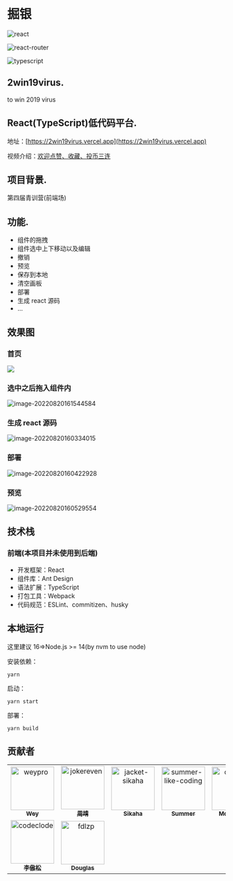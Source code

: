# 掘银

![react](https://img.shields.io/github/package-json/dependency-version/jokereven/2win19virus/react)

![react-router](https://img.shields.io/github/package-json/dependency-version/jokereven/2win19virus/react-router)

![typescript](https://img.shields.io/github/package-json/dependency-version/jokereven/2win19virus/typescript)

## 2win19virus.

to win 2019 virus

## React(TypeScript)低代码平台.

地址：[https://2win19virus.vercel.app](https://2win19virus.vercel.app)

视频介绍：[欢迎点赞、收藏、投币三连]()

## 项目背景.

第四届青训营(前端场)

## 功能.

- 组件的拖拽
- 组件选中上下移动以及编辑
- 撤销
- 预览
- 保存到本地
- 清空画板
- 部署
- 生成 react 源码
- ...

## 效果图

### 首页

![](https://qiniuyun.code520.com.cn/images/image-20220820160226743.png)

### 选中之后拖入组件内

![image-20220820161544584](https://qiniuyun.code520.com.cn/images/image-20220820161544584.png)

### 生成 react 源码

![image-20220820160334015](https://qiniuyun.code520.com.cn/images/image-20220820160334015.png)

### 部署

![image-20220820160422928](https://qiniuyun.code520.com.cn/images/image-20220820160422928.png)

### 预览

![image-20220820160529554](https://qiniuyun.code520.com.cn/images/image-20220820160529554.png)

## 技术栈

### 前端(本项目并未使用到后端)

- 开发框架：React
- 组件库：Ant Design
- 语法扩展：TypeScript
- 打包工具：Webpack
- 代码规范：ESLint、commitizen、husky

## 本地运行

这里建议 16=>Node.js >= 14(by nvm to use node)

安装依赖：

```
yarn
```

启动：

```
yarn start
```

部署：

```
yarn build
```

## 贡献者

<!-- readme: collaborators,contributors -start -->
<table>
<tr>
    <td align="center">
        <a href="https://github.com/weypro">
            <img src="https://avatars.githubusercontent.com/u/22854837?v=4" width="100;" alt="weypro"/>
            <br />
            <sub><b>Wey</b></sub>
        </a>
    </td>
    <td align="center">
        <a href="https://github.com/jokereven">
            <img src="https://avatars.githubusercontent.com/u/73232691?v=4" width="100;" alt="jokereven"/>
            <br />
            <sub><b>周靖</b></sub>
        </a>
    </td>
    <td align="center">
        <a href="https://github.com/jacket-sikaha">
            <img src="https://avatars.githubusercontent.com/u/77327970?v=4" width="100;" alt="jacket-sikaha"/>
            <br />
            <sub><b>Sikaha</b></sub>
        </a>
    </td>
    <td align="center">
        <a href="https://github.com/summer-like-coding">
            <img src="https://avatars.githubusercontent.com/u/81663777?v=4" width="100;" alt="summer-like-coding"/>
            <br />
            <sub><b>Summer</b></sub>
        </a>
    </td>
    <td align="center">
        <a href="https://github.com/ofwater">
            <img src="https://avatars.githubusercontent.com/u/91253015?v=4" width="100;" alt="ofwater"/>
            <br />
            <sub><b>Monskoda</b></sub>
        </a>
    </td>
    <td align="center">
        <a href="https://github.com/chloeHXY">
            <img src="https://avatars.githubusercontent.com/u/91829576?v=4" width="100;" alt="chloeHXY"/>
            <br />
            <sub><b>ChloeHXY</b></sub>
        </a>
    </td></tr>
<tr>
    <td align="center">
        <a href="https://github.com/codeclode">
            <img src="https://avatars.githubusercontent.com/u/95865626?v=4" width="100;" alt="codeclode"/>
            <br />
            <sub><b>李傲松</b></sub>
        </a>
    </td>
    <td align="center">
        <a href="https://github.com/fdlzp">
            <img src="https://avatars.githubusercontent.com/u/44960833?v=4" width="100;" alt="fdlzp"/>
            <br />
            <sub><b>Douglas</b></sub>
        </a>
    </td></tr>
</table>
<!-- readme: collaborators,contributors -end -->
